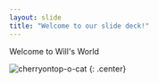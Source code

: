 ```yaml
---
layout: slide
title: "Welcome to our slide deck!"
---
```


Welcome to Will's World

![cherryontop-o-cat](https://octodex.github.com/images/cherryontop-o-cat.png)
{: .center}
